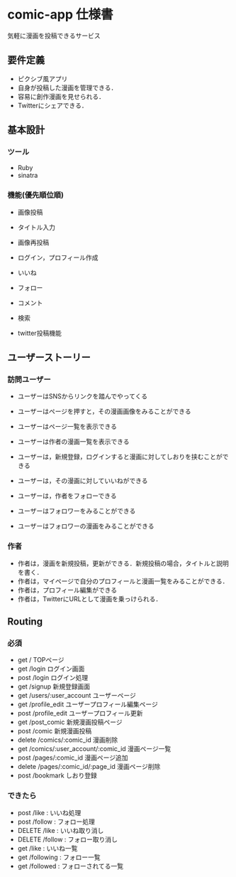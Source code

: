 # comic-app 仕様書
気軽に漫画を投稿できるサービス

## 要件定義
- ピクシブ風アプリ
- 自身が投稿した漫画を管理できる．
- 容易に創作漫画を見せられる．
- Twitterにシェアできる．

## 基本設計
### ツール
- Ruby
- sinatra
### 機能(優先順位順)
- 画像投稿
- タイトル入力
- 画像再投稿
- ログイン，プロフィール作成

- いいね
- フォロー
- コメント
- 検索
- twitter投稿機能

## ユーザーストーリー
### 訪問ユーザー
- ユーザーはSNSからリンクを踏んでやってくる
- ユーザーはページを押すと，その漫画画像をみることができる
- ユーザーはページ一覧を表示できる
- ユーザーは作者の漫画一覧を表示できる
- ユーザーは，新規登録，ログインすると漫画に対してしおりを挟むことができる

- ユーザーは，その漫画に対していいねができる
- ユーザーは，作者をフォローできる
- ユーザーはフォロワーをみることができる
- ユーザーはフォロワーの漫画をみることができる
### 作者
- 作者は，漫画を新規投稿，更新ができる．新規投稿の場合，タイトルと説明を書く．
- 作者は，マイページで自分のプロフィールと漫画一覧をみることができる．
- 作者は，プロフィール編集ができる
- 作者は，TwitterにURLとして漫画を乗っけられる．

## Routing
### 必須
- get /  TOPページ
- get /login ログイン画面
- post /login   ログイン処理 
- get /signup  新規登録画面
- get /users/:user_account  ユーザーページ
- get /profile_edit  ユーザープロフィール編集ページ
- post /profile_edit  ユーザープロフィール更新
- get /post_comic 新規漫画投稿ページ
- post /comic 新規漫画投稿
- delete /comics/:comic_id 漫画削除
- get /comics/:user_account/:comic_id  漫画ページ一覧
- post /pages/:comic_id 漫画ページ追加
- delete /pages/:comic_id/:page_id 漫画ページ削除
- post /bookmark しおり登録

### できたら
- post /like : いいね処理
- post /follow : フォロー処理
- DELETE /like : いいね取り消し
- DELETE /follow  : フォロー取り消し
- get /like : いいね一覧
- get /following : フォロー一覧
- get /followed : フォローされてる一覧



